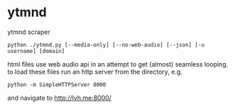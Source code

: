 ytmnd
=====

ytmnd scraper

`python ./ytmnd.py [--media-only] [--no-web-audio] [--json] [-u username] [domain]`

html files use web audio api in an attempt to get (almost) seamless looping. to load these files run an http server from the directory, e.g.

`python -m SimpleHTTPServer 8000`

and navigate to http://lvh.me:8000/

